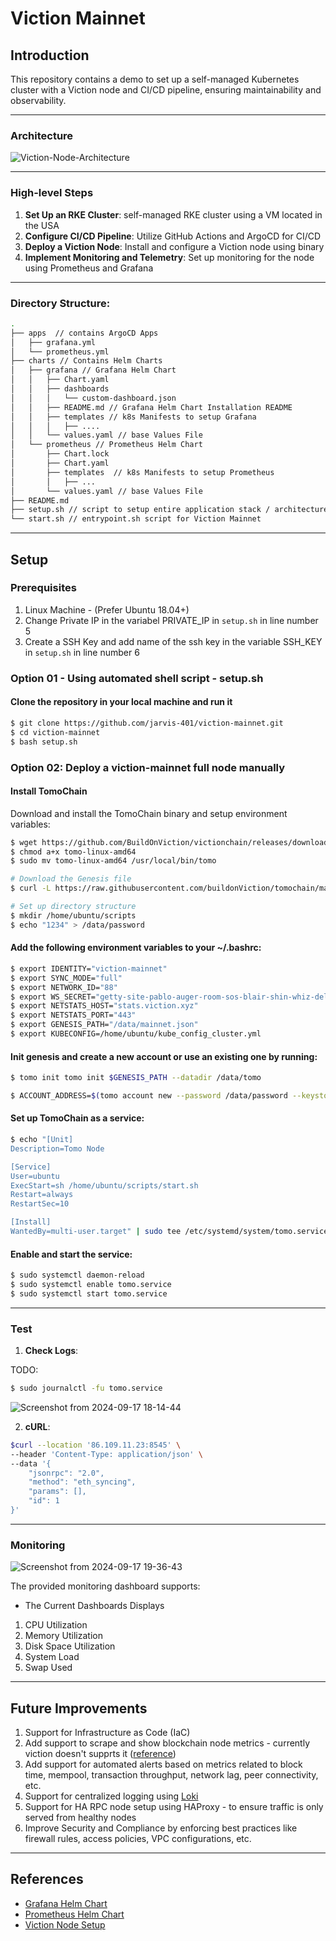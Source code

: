 # Viction Mainnet

## Introduction

This repository contains a demo to set up a self-managed Kubernetes cluster with a Viction node and CI/CD pipeline, ensuring maintainability and observability.

---

### Architecture

![Viction-Node-Architecture](https://github.com/user-attachments/assets/5a8b1c18-b024-46ab-ab10-b592f8ed3e08)

---

### High-level Steps

1. **Set Up an RKE Cluster**: self-managed RKE cluster using a VM located in the USA
2. **Configure CI/CD Pipeline**: Utilize GitHub Actions and ArgoCD for CI/CD
3. **Deploy a Viction Node**: Install and configure a Viction node using binary
4. **Implement Monitoring and Telemetry**: Set up monitoring for the node using Prometheus and Grafana

---

### Directory Structure:
```bash
.
├── apps  // contains ArgoCD Apps
│   ├── grafana.yml
│   └── prometheus.yml
├── charts // Contains Helm Charts
│   ├── grafana // Grafana Helm Chart
│   │   ├── Chart.yaml
│   │   ├── dashboards
│   │   │   └── custom-dashboard.json
│   │   ├── README.md // Grafana Helm Chart Installation README
│   │   ├── templates // k8s Manifests to setup Grafana
│   │   │   ├── ....
│   │   └── values.yaml // base Values File
│   └── prometheus // Prometheus Helm Chart
│       ├── Chart.lock
│       ├── Chart.yaml
│       ├── templates  // k8s Manifests to setup Prometheus
│       │   ├── ...
│       └── values.yaml // base Values File
├── README.md
├── setup.sh // script to setup entire application stack / architecture
└── start.sh // entrypoint.sh script for Viction Mainnet 
```
---

## Setup

### Prerequisites
1. Linux Machine - (Prefer Ubuntu 18.04+)
2. Change Private IP in the variabel PRIVATE_IP in `setup.sh` in line number 5
3. Create a SSH Key and add name of the ssh key in the variable SSH_KEY in `setup.sh` in line number 6


### Option 01 - Using automated shell script - setup.sh

#### Clone the repository in your local machine and run it

```bash
$ git clone https://github.com/jarvis-401/viction-mainnet.git
$ cd viction-mainnet 
$ bash setup.sh
```

### Option 02: Deploy a viction-mainnet full node manually

#### Install TomoChain

Download and install the TomoChain binary and setup environment variables:
```bash
$ wget https://github.com/BuildOnViction/victionchain/releases/download/v2.4.0/tomo-linux-amd64
$ chmod a+x tomo-linux-amd64
$ sudo mv tomo-linux-amd64 /usr/local/bin/tomo

# Download the Genesis file
$ curl -L https://raw.githubusercontent.com/buildonViction/tomochain/master/genesis/mainnet.json -o /data/mainnet.json

# Set up directory structure
$ mkdir /home/ubuntu/scripts
$ echo "1234" > /data/password
```

#### Add the following environment variables to your ~/.bashrc:

```bash
$ export IDENTITY="viction-mainnet"
$ export SYNC_MODE="full" 
$ export NETWORK_ID="88"
$ export WS_SECRET="getty-site-pablo-auger-room-sos-blair-shin-whiz-delhi"
$ export NETSTATS_HOST="stats.viction.xyz"
$ export NETSTATS_PORT="443"
$ export GENESIS_PATH="/data/mainnet.json"
$ export KUBECONFIG=/home/ubuntu/kube_config_cluster.yml
```

#### Init genesis and create a new account or use an existing one by running:

```bash
$ tomo init tomo init $GENESIS_PATH --datadir /data/tomo

$ ACCOUNT_ADDRESS=$(tomo account new --password /data/password --keystore $KEYSTORE | grep 'Address:' | awk '{print $2}' | tr -d '{}')
```

#### Set up TomoChain as a service:

```bash
$ echo "[Unit]
Description=Tomo Node

[Service]
User=ubuntu
ExecStart=sh /home/ubuntu/scripts/start.sh
Restart=always
RestartSec=10

[Install]
WantedBy=multi-user.target" | sudo tee /etc/systemd/system/tomo.service
```

#### Enable and start the service:

```bash
$ sudo systemctl daemon-reload
$ sudo systemctl enable tomo.service
$ sudo systemctl start tomo.service
```
---

### Test

1. **Check Logs**:

TODO: 
```bash
$ sudo journalctl -fu tomo.service
```

![Screenshot from 2024-09-17 18-14-44](https://github.com/user-attachments/assets/e383a42a-1e51-4ea0-aef9-932505fe3908)

2. **cURL**:

```bash
$curl --location '86.109.11.23:8545' \
--header 'Content-Type: application/json' \
--data '{
    "jsonrpc": "2.0",
    "method": "eth_syncing",
    "params": [],
    "id": 1
}'

```

---

### Monitoring

![Screenshot from 2024-09-17 19-36-43](https://github.com/user-attachments/assets/77c7e5f3-baa1-4209-b2e0-60e7d3652aa2)

The provided monitoring dashboard supports:
- The Current Dashboards Displays
1. CPU Utilization
2. Memory Utilization 
3. Disk Space Utilization
4. System Load 
5. Swap Used 

---

## Future Improvements
1. Support for Infrastructure as Code (IaC)
2. Add support to scrape and show blockchain node metrics - currently viction doesn't supprts it ([reference](https://github.com/BuildOnViction/victionchain/issues/432))
3. Add support for automated alerts based on metrics related to block time, mempool, transaction throughput, network lag, peer connectivity, etc.
4. Support for centralized logging using [Loki](https://grafana.com/oss/loki/)
5. Support for HA RPC node setup using HAProxy - to ensure traffic is only served from healthy nodes
6. Improve Security and Compliance by enforcing best practices like firewall rules, access policies, VPC configurations, etc.

---

## References

- [Grafana Helm Chart](https://github.com/grafana/helm-charts/tree/main/charts/grafana)
- [Prometheus Helm Chart](https://github.com/prometheus-community/helm-charts/tree/main/charts/prometheus)
- [Viction Node Setup](https://docs.viction.xyz/)